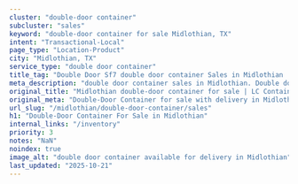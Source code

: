 ```yaml
---
cluster: "double-door container"
subcluster: "sales"
keyword: "double-door container for sale Midlothian, TX"
intent: "Transactional-Local"
page_type: "Location-Product"
city: "Midlothian, TX"
service_type: "double door container"
title_tag: "Double Door Sf7 double door container Sales in Midlothian | LC Container"
meta_description: "double door container sales in Midlothian. Double door containers for easy access. Fast delivery, competitive pricing. Serving double door container area. Quote ID: HIQ. Call (214) 524-4168 for your free quote today."
original_title: "Midlothian double-door container for sale | LC Container"
original_meta: "Double-Door Container for sale with delivery in Midlothian, TX. LC Container — local Since 2003. Get pricing today."
url_slug: "/midlothian/double-door-container/sales"
h1: "Double-Door Container For Sale in Midlothian"
internal_links: "/inventory"
priority: 3
notes: "NaN"
noindex: true
image_alt: "double door container available for delivery in Midlothian"
last_updated: "2025-10-21"
---
```


<!-- TODO: Add unique city/inventory copy, images, and internal links here. -->
